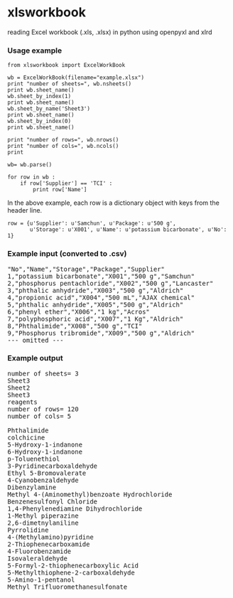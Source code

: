 # xlsworkbook
reading Excel workbook (.xls, .xlsx) in python using openpyxl and xlrd

### Usage example
```
from xlsworkbook import ExcelWorkBook

wb = ExcelWorkBook(filename="example.xlsx")
print "number of sheets=", wb.nsheets()
print wb.sheet_name()
wb.sheet_by_index(1)
print wb.sheet_name()
wb.sheet_by_name('Sheet3')
print wb.sheet_name()
wb.sheet_by_index(0)
print wb.sheet_name()

print "number of rows=", wb.nrows()
print "number of cols=", wb.ncols()
print

wb= wb.parse()

for row in wb :
	if row['Supplier'] == 'TCI' :
		print row['Name']
```

In the above example, each row is a dictionary object with keys from the header line.

```
row = {u'Supplier': u'Samchun', u'Package': u'500 g', 
       u'Storage': u'X001', u'Name': u'potassium bicarbonate', u'No': 1}
```

### Example input (converted to .csv)
<pre>
"No","Name","Storage","Package","Supplier"
1,"potassium bicarbonate","X001","500 g","Samchun"
2,"phosphorus pentachloride","X002","500 g","Lancaster"
3,"phthalic anhydride","X003","500 g","Aldrich"
4,"propionic acid","X004","500 mL","AJAX chemical"
5,"phthalic anhydride","X005","500 g","Aldrich"
6,"phenyl ether","X006","1 kg","Acros"
7,"polyphosphoric acid","X007","1 Kg","Aldrich"
8,"Phthalimide","X008","500 g","TCI"
9,"Phosphorus tribromide","X009","500 g","Aldrich"
--- omitted ---
</pre>

### Example output
<pre>
number of sheets= 3
Sheet3
Sheet2
Sheet3
reagents
number of rows= 120
number of cols= 5

Phthalimide
colchicine
5-Hydroxy-1-indanone
6-Hydroxy-1-indanone
p-Toluenethiol
3-Pyridinecarboxaldehyde
Ethyl 5-Bromovalerate
4-Cyanobenzaldehyde
Dibenzylamine
Methyl 4-(Aminomethyl)benzoate Hydrochloride
Benzenesulfonyl Chloride
1,4-Phenylenediamine Dihydrochloride
1-Methyl piperazine
2,6-dimetnylaniline
Pyrrolidine
4-(Methylamino)pyridine
2-Thiophenecarboxamide
4-Fluorobenzamide
Isovaleraldehyde
5-Formyl-2-thiophenecarboxylic Acid
5-Methylthiophene-2-carboxaldehyde
5-Amino-1-pentanol
Methyl Trifluoromethanesulfonate
</pre>
